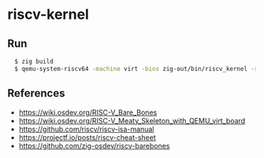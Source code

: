 # riscv-kernel

## Run
```sh
  $ zig build
  $ qemu-system-riscv64 -machine virt -bios zig-out/bin/riscv_kernel -serial mon:stdio -nographic
```

## References
- https://wiki.osdev.org/RISC-V_Bare_Bones
- https://wiki.osdev.org/RISC-V_Meaty_Skeleton_with_QEMU_virt_board
- https://github.com/riscv/riscv-isa-manual
- https://projectf.io/posts/riscv-cheat-sheet
- https://github.com/zig-osdev/riscv-barebones
